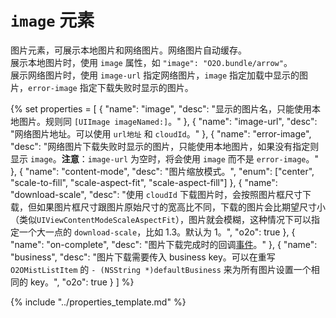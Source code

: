 # `image` 元素

图片元素，可展示本地图片和网络图片。网络图片自动缓存。  
展示本地图片时，使用 `image` 属性，如 `"image": "O2O.bundle/arrow"`。  
展示网络图片时，使用 `image-url` 指定网络图片，`image` 指定加载中显示的图片，`error-image` 指定下载失败时显示的图片。

{% set properties = [
	{ "name": "image", "desc": "显示的图片名，只能使用本地图片。规则同 `[UIImage imageNamed:]`。" },
	{ "name": "image-url", "desc": "网络图片地址。可以使用 `url地址` 和 `cloudId`。" },
	{ "name": "error-image", "desc": "网络图片下载失败时显示的图片，只能使用本地图片，如果没有指定则显示 `image`。**注意**：`image-url` 为空时，将会使用 `image` 而不是 `error-image`。" },
	{ "name": "content-mode", "desc": "图片缩放模式。", "enum": ["center", "scale-to-fill", "scale-aspect-fit", "scale-aspect-fill"] },
	{ "name": "download-scale", "desc": "使用 `cloudId` 下载图片时，会按照图片框尺寸下载，但如果图片框尺寸跟图片原始尺寸的宽高比不同，下载的图片会比期望尺寸小（类似`UIViewContentModeScaleAspectFit`），图片就会模糊，这种情况下可以指定一个大一点的 `download-scale`，比如 1.3。默认为 1。", "o2o": true },
	{ "name": "on-complete", "desc": "图片下载完成时的回调[事件](../event.html)。" },
	{ "name": "business", "desc": "图片下载需要传入 business key。可以在重写 `O2OMistListItem` 的 `- (NSString *)defaultBusiness` 来为所有图片设置一个相同的 key。", "o2o": true }
] %}

{% include "../properties_template.md" %}
